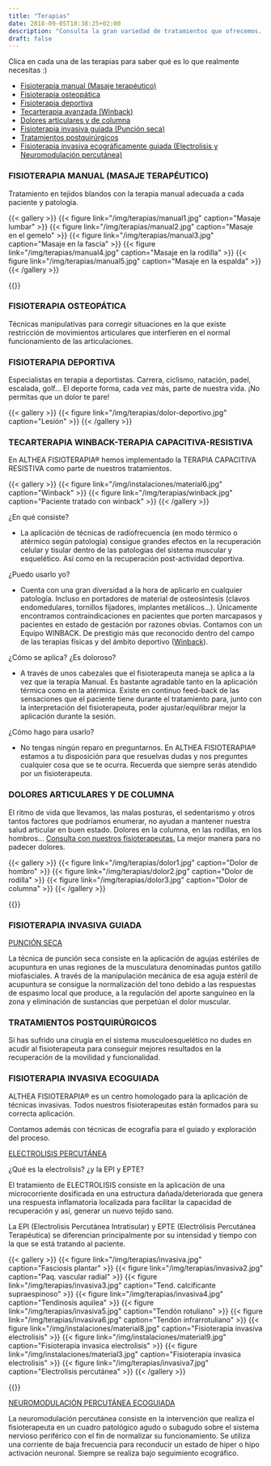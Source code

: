 ```yaml
---
title: "Terapias"
date: 2018-09-05T18:38:25+02:00
description: "Consulta la gran variedad de tratamientos que ofrecemos. Desde la técnica manual 💆🏽‍♂ a las avanzadas terapias de la WINBACK y EPI. ¡Entra para saber más!"
draft: false
---
```

Clica en cada una de las terapias para saber qué es lo que realmente necesitas :)

* [Fisioterapia manual (Masaje terapéutico)](#fisioterapia-manual-masaje-terapéutico) 
* [Fisioterapia osteopática](#fisioterapia-osteopática)
* [Fisioterapia deportiva](#fisioterapia-deportiva) 
* [Tecarterapia avanzada (Winback)](#tecarterapia-winback-terapia-capacitiva-resistiva) 
* [Dolores articulares y de columna](#dolores-articulares-y-de-columna) 
* [Fisioterapia invasiva guiada (Punción seca)](#fisioterapia-invasiva-guiada)
* [Tratamientos postquirúrgicos](#tratamientos-postquirúrgicos)
* [Fisioterapia invasiva ecográficamente guiada (Electrolisis y Neuromodulación percutánea)](#fisioterapia-invasiva-ecoguiada)

                                
### FISIOTERAPIA MANUAL (MASAJE TERAPÉUTICO)

Tratamiento en tejidos blandos con la terapia manual adecuada a cada paciente y patología.


{{< gallery >}}
{{< figure link="/img/terapias/manual1.jpg" caption="Masaje lumbar" >}}
{{< figure link="/img/terapias/manual2.jpg" caption="Masaje en el gemelo" >}}
{{< figure link="/img/terapias/manual3.jpg" caption="Masaje en la  fascia" >}}
{{< figure link="/img/terapias/manual4.jpg" caption="Masaje en la rodilla" >}}
{{< figure link="/img/terapias/manual5.jpg" caption="Masaje en la espalda" >}}
{{< /gallery >}}



{{<load-photoswipe>}}


### FISIOTERAPIA OSTEOPÁTICA

Técnicas manipulativas para corregir situaciones en la que existe restricción de movimientos articulares que interfieren en el normal funcionamiento de las articulaciones.

### FISIOTERAPIA DEPORTIVA

Especialistas en terapia a deportistas. Carrera, ciclismo, natación, padel, escalada, golf… El deporte forma, cada vez más, parte de nuestra vida. ¡No permitas que un dolor te pare!


{{< gallery >}}
{{< figure link="/img/terapias/dolor-deportivo.jpg" caption="Lesión" >}}
{{< /gallery >}}


### TECARTERAPIA WINBACK-TERAPIA CAPACITIVA-RESISTIVA

En ALTHEA FISIOTERAPIA® hemos implementado la TERAPIA CAPACITIVA RESISTIVA como parte de nuestros tratamientos.

{{< gallery >}}
{{< figure link="/img/instalaciones/material6.jpg" caption="Winback" >}}
{{< figure link="/img/terapias/winback.jpg" caption="Paciente tratado con winback" >}}
{{< /gallery >}}


¿En qué consiste?

* La aplicación de técnicas de radiofrecuencia (en modo térmico o atérmico según patología) consigue grandes efectos en la recuperación celular y tisular dentro de las patologías del sistema muscular y esquelético. Así como en la recuperación post-actividad deportiva.

¿Puedo usarlo yo?

* Cuenta con una gran diversidad a la hora de aplicarlo en cualquier patología. Incluso en portadores de material de osteosíntesis (clavos endomedulares, tornillos fijadores, implantes metálicos…).
Únicamente encontramos contraindicaciones en pacientes que porten marcapasos y pacientes en estado de gestación por razones obvias.
Contamos con un Equipo WINBACK. De prestigio más que reconocido dentro del campo de las terapias físicas y del ámbito deportivo   (<a rel="nofollow" href="https://www.winback.com/es/" target="_blank">Winback</a>).

¿Cómo se aplica? ¿Es doloroso?

* A través de unos cabezales que el fisioterapeuta maneja se aplica a la vez que la terapia Manual. Es bastante agradable tanto en la aplicación térmica como en la atérmica. Existe en continuo feed-back de las sensaciones que el paciente tiene durante el tratamiento para, junto con la interpretación del fisioterapeuta, poder ajustar/equilibrar mejor la aplicación durante la sesión.

¿Cómo hago para usarlo?

* No tengas ningún reparo en preguntarnos. En ALTHEA FISIOTERAPIA® estamos a tu disposición para que resuelvas dudas y nos preguntes cualquier cosa que se te ocurra. Recuerda que siempre serás atendido por un fisioterapeuta.

### DOLORES ARTICULARES Y DE COLUMNA 

El ritmo de vida que llevamos, las malas posturas, el sedentarismo y otros tantos factores que podríamos enumerar, no ayudan a mantener nuestra salud articular en buen estado. Dolores en la columna, en las rodillas, en los hombros...  <a rel="follow" href="/quienes-somos/" >Consulta con nuestros fisioterapeutas.</a> La mejor manera para no padecer dolores.

{{< gallery >}}
{{< figure link="/img/terapias/dolor1.jpg" caption="Dolor de hombro" >}}
{{< figure link="/img/terapias/dolor2.jpg" caption="Dolor de rodilla" >}}
{{< figure link="/img/terapias/dolor3.jpg" caption="Dolor de columna" >}}
{{< /gallery >}}



{{<load-photoswipe>}}


### FISIOTERAPIA INVASIVA GUIADA

<span style="text-decoration: underline;">PUNCIÓN SECA</span> 

La técnica de punción seca consiste en la aplicación de agujas estériles de acupuntura en unas regiones de la musculatura denominadas puntos gatillo miofasciales. A través de la manipulación mecánica de esa aguja estéril de acupuntura se consigue la normalización del tono debido a las respuestas de espasmo local que produce, a la regulación del aporte sanguíneo en la zona y eliminación de sustancias que perpetúan el dolor muscular.


### TRATAMIENTOS POSTQUIRÚRGICOS

Si has sufrido una cirugía en el sistema musculoesquelético no dudes en acudir al fisioterapeuta para conseguir mejores resultados en la recuperación de la movilidad y funcionalidad.


### FISIOTERAPIA INVASIVA ECOGUIADA

ALTHEA FISIOTERAPIA® es un centro homologado para la aplicación de técnicas invasivas. Todos nuestros fisioterapeutas están formados para su correcta aplicación.

Contamos además con técnicas de ecografía para el guiado y exploración del proceso.


<span style="text-decoration: underline;">ELECTROLISIS PERCUTÁNEA</span>

¿Qué es la electrolisis? ¿y la EPI y EPTE?

El tratamiento de ELECTROLISIS consiste en la aplicación de una microcorriente dosificada en una estructura dañada/deteriorada que genera una respuesta inflamatoria localizada para facilitar la capacidad de recuperación y así, generar un nuevo tejido sano.

La EPI (Electrolisis Percutánea Intratisular) y EPTE (Electrólisis Percutánea Terapéutica) se diferencian principalmente por su intensidad y tiempo con la que se está tratando al paciente.


{{< gallery >}}
{{< figure link="/img/terapias/invasiva.jpg" caption="Fasciosis plantar" >}}
{{< figure link="/img/terapias/invasiva2.jpg" caption="Paq. vascular radial" >}}
{{< figure link="/img/terapias/invasiva3.jpg" caption="Tend. calcificante supraespinoso" >}}
{{< figure link="/img/terapias/invasiva4.jpg" caption="Tendinosis aquilea" >}}
{{< figure link="/img/terapias/invasiva5.jpg" caption="Tendón rotuliano" >}}
{{< figure link="/img/terapias/invasiva6.jpg" caption="Tendón infrarrotuliano" >}}
{{< figure link="/img/instalaciones/material8.jpg" caption="Fisioterapia invasiva electrolisis" >}}
{{< figure link="/img/instalaciones/material9.jpg" caption="Fisioterapia invasica electrolisis" >}}
{{< figure link="/img/instalaciones/material3.jpg" caption="Fisioterapia invasica electrolisis" >}}
{{< figure link="/img/terapias/invasiva7.jpg" caption="Electrolisis percutánea" >}}
{{< /gallery >}}




{{<load-photoswipe>}}

 <span style="text-decoration: underline;">NEUROMODULACIÓN PERCUTÁNEA ECOGUIADA</span>

La neuromodulación percutánea consiste en la intervención que realiza el fisioterapeuta en un cuadro patológico agudo o subagudo sobre el sistema nervioso periférico con el fin de normalizar su funcionamiento. 
Se utiliza una corriente de baja frecuencia para reconducir un estado de hiper o hipo activación neuronal. Siempre se realiza bajo seguimiento ecográfico.


